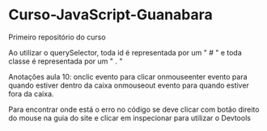 # Curso-JavaScript-Guanabara
 Primeiro repositório do curso

Ao utilizar o querySelector, toda id é representada por um " # " e toda classe é representada por um " . "
 
 Anotações aula 10:
 onclic evento para clicar
 onmouseenter evento para quando estiver dentro da caixa
 onmouseout evento para quando estiver fora da caixa.

 Para encontrar onde está o erro no código se deve clicar com botão direito do mouse na guia do site e clicar em inspecionar para utilizar o Devtools